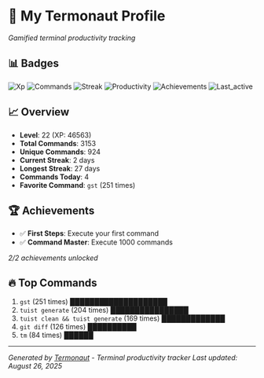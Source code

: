# 🚀 My Termonaut Profile

*Gamified terminal productivity tracking*

## 📊 Badges

![Xp](https://img.shields.io/badge/XP-Level+22+%2846563%2F52900%29-blue?style=flat-square&logo=terminal&logoColor=white) ![Commands](https://img.shields.io/badge/Commands-3153-blue?style=flat-square&logo=terminal&logoColor=white) ![Streak](https://img.shields.io/badge/Streak-2+days-red?style=flat-square&logo=terminal&logoColor=white) ![Productivity](https://img.shields.io/badge/Productivity-80.0%25-green?style=flat-square&logo=terminal&logoColor=white) ![Achievements](https://img.shields.io/badge/Achievements-5%2F10-blue?style=flat-square&logo=terminal&logoColor=white) ![Last_active](https://img.shields.io/badge/Last+Active-6h+ago-yellow?style=flat-square&logo=terminal&logoColor=white) 

## 📈 Overview

- **Level**: 22 (XP: 46563)
- **Total Commands**: 3153
- **Unique Commands**: 924
- **Current Streak**: 2 days
- **Longest Streak**: 27 days
- **Commands Today**: 4
- **Favorite Command**: `gst` (251 times)

## 🏆 Achievements

- ✅ **First Steps**: Execute your first command
- ✅ **Command Master**: Execute 1000 commands

*2/2 achievements unlocked*

## 🔥 Top Commands

1. `gst` (251 times) ████████████████████
2. `tuist generate` (204 times) ████████████████
3. `tuist clean && tuist generate` (169 times) █████████████
4. `git diff` (126 times) ██████████
5. `tm` (84 times) ██████

---

*Generated by [Termonaut](https://github.com/oiahoon/termonaut) - Terminal productivity tracker*
*Last updated: August 26, 2025*
